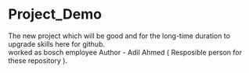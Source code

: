 # Project_Demo
The new project which will be good and for the long-time duration to upgrade skills here for github. 
<br>
worked as bosch employee
Author - Adil Ahmed ( Resposible person for these repository ).
